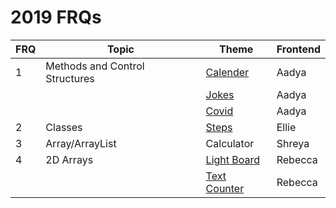# 2019 FRQs

| FRQ | Topic | Theme | Frontend | 
| --- | --- | --- | --- |
| 1 | Methods and Control Structures | <a href="{{ site.baseurl }}/frqs/frq1_calender">Calender</a> | Aadya |
|   |  | <a href="{{ site.baseurl }}/frqs/jokes">Jokes</a> | Aadya |
|   | | <a href="{{ site.baseurl }}/frqs/covid">Covid</a> | Aadya |
| 2 | Classes |  <a href="{{ site.baseurl }}/frqs/frq2">Steps</a> | Ellie | 
| 3 | Array/ArrayList | Calculator | Shreya | 
| 4 | 2D Arrays | <a href="{{ site.baseurl }}/frqs/frq4">Light Board</a> | Rebecca | 
|   | | <a href="{{ site.baseurl }}/frqs/sentences">Text Counter | Rebecca |
